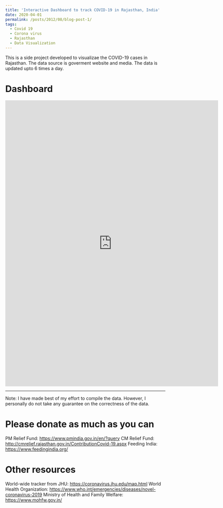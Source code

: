 ```yaml
---
title: 'Interactive Dashboard to track COVID-19 in Rajasthan, India'
date: 2020-04-01
permalink: /posts/2012/08/blog-post-1/
tags:
  - Covid 19
  - Corona virus
  - Rajasthan
  - Data Visualization
---
```


This is a side project developed to visualizae the COVID-19 cases in Rajasthan. The data source is goverment website and media. The data is updated upto 6 times a day.

Dashboard
======
<iframe seamless frameborder="0" src="https://public.tableau.com/views/Covid19_Raj/Dashboard1?:embed=yes&:display_count=yes&:showVizHome=no" width = '670' height = '900' scrolling='yes' ></iframe>    

------
Note: I have made best of my effort to compile the data. However, I personally do not take any guarantee on the correctness of the data.


Please donate as much as you can
======
PM Relief Fund: https://www.pmindia.gov.in/en/?query
CM Relief Fund: http://cmrelief.rajasthan.gov.in/ContributionCovid-19.aspx
Feeding India: https://www.feedingindia.org/

Other resources
======
World-wide tracker from JHU: https://coronavirus.jhu.edu/map.html
World Health Organization: https://www.who.int/emergencies/diseases/novel-coronavirus-2019
Ministry of Health and Family Welfare: https://www.mohfw.gov.in/
